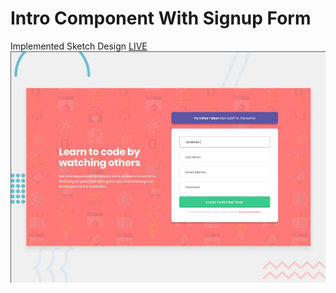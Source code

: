 # Intro Component With Signup Form

Implemented Sketch Design [LIVE]()  
<img src='src/images/sketch-design.png'>

